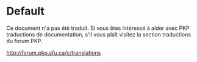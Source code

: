 # Default

Ce document n'a pas été traduit. Si vous êtes intéressé à aider avec PKP traductions de documentation, s'il vous plaît visitez la section traductions du forum PKP.

http://forum.pkp.sfu.ca/c/translations
